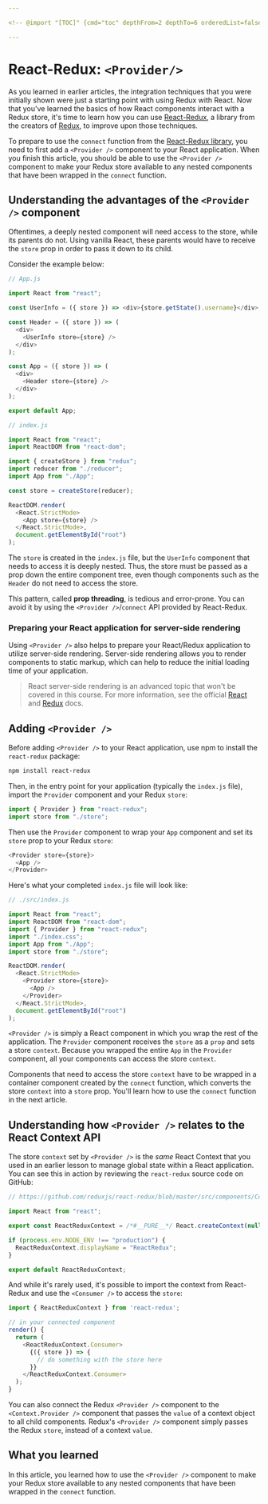 ```yaml
---

<!-- @import "[TOC]" {cmd="toc" depthFrom=2 depthTo=6 orderedList=false} -->

---
```


# React-Redux: `<Provider/>`

As you learned in earlier articles, the integration techniques that you were
initially shown were just a starting point with using Redux with React. Now that
you've learned the basics of how React components interact with a Redux store,
it's time to learn how you can use [React-Redux][react-redux], a library from
the creators of [Redux][redux], to improve upon those techniques.

To prepare to use the `connect` function from the [React-Redux
library][react-redux], you need to first add a `<Provider />` component to your
React application. When you finish this article, you should be able to use the
`<Provider />` component to make your Redux store available to any nested
components that have been wrapped in the `connect` function.

## Understanding the advantages of the `<Provider />` component

Oftentimes, a deeply nested component will need access to the store, while its
parents do not. Using vanilla React, these parents would have to receive the
`store` prop in order to pass it down to its child.

Consider the example below:

```js
// App.js

import React from "react";

const UserInfo = ({ store }) => <div>{store.getState().username}</div>;

const Header = ({ store }) => (
  <div>
    <UserInfo store={store} />
  </div>
);

const App = ({ store }) => (
  <div>
    <Header store={store} />
  </div>
);

export default App;
```

```js
// index.js

import React from "react";
import ReactDOM from "react-dom";

import { createStore } from "redux";
import reducer from "./reducer";
import App from "./App";

const store = createStore(reducer);

ReactDOM.render(
  <React.StrictMode>
    <App store={store} />
  </React.StrictMode>,
  document.getElementById("root")
);
```

The `store` is created in the `index.js` file, but the `UserInfo` component that
needs to access it is deeply nested. Thus, the store must be passed as a prop
down the entire component tree, even though components such as the `Header` do
not need to access the store.

This pattern, called **prop threading**, is tedious and error-prone. You can
avoid it by using the `<Provider />`/`connect` API provided by React-Redux.

### Preparing your React application for server-side rendering

Using `<Provider />` also helps to prepare your React/Redux application to
utilize server-side rendering. Server-side rendering allows you to render
components to static markup, which can help to reduce the initial loading time
of your application.

> React server-side rendering is an advanced topic that won't be covered in this
> course. For more information, see the official [React][react-reactdomserver]
> and [Redux][redux-server-rendering] docs.

## Adding `<Provider />`

Before adding `<Provider />` to your React application, use npm to install the
`react-redux` package:

```sh
npm install react-redux
```

Then, in the entry point for your application (typically the `index.js` file),
import the `Provider` component and your Redux `store`:

```js
import { Provider } from "react-redux";
import store from "./store";
```

Then use the `Provider` component to wrap your `App` component and set its
`store` prop to your Redux `store`:

```js
<Provider store={store}>
  <App />
</Provider>
```

Here's what your completed `index.js` file will look like:

```js
// ./src/index.js

import React from "react";
import ReactDOM from "react-dom";
import { Provider } from "react-redux";
import "./index.css";
import App from "./App";
import store from "./store";

ReactDOM.render(
  <React.StrictMode>
    <Provider store={store}>
      <App />
    </Provider>
  </React.StrictMode>,
  document.getElementById("root")
);
```

`<Provider />` is simply a React component in which you wrap the rest of the
application. The `Provider` component receives the `store` as a `prop` and sets
a store `context`. Because you wrapped the entire `App` in the `Provider`
component, all your components can access the store `context`.

Components that need to access the store `context` have to be wrapped in a
container component created by the `connect` function, which converts the store
`context` into a `store` prop. You'll learn how to use the `connect` function in
the next article.

## Understanding how `<Provider />` relates to the React Context API

The store `context` set by `<Provider />` is the _same_ React Context that you
used in an earlier lesson to manage global state within a React application. You
can see this in action by reviewing the `react-redux` source code on GitHub:

```js
// https://github.com/reduxjs/react-redux/blob/master/src/components/Context.js

import React from "react";

export const ReactReduxContext = /*#__PURE__*/ React.createContext(null);

if (process.env.NODE_ENV !== "production") {
  ReactReduxContext.displayName = "ReactRedux";
}

export default ReactReduxContext;
```

And while it's rarely used, it's possible to import the context from React-Redux
and use the `<Consumer />` to access the `store`:

```js
import { ReactReduxContext } from 'react-redux';

// in your connected component
render() {
  return (
    <ReactReduxContext.Consumer>
      {({ store }) => {
        // do something with the store here
      }}
    </ReactReduxContext.Consumer>
  );
}
```

You can also connect the Redux `<Provider />` component to the
`<Context.Provider />` component that passes the `value` of a context object to
all child components. Redux's `<Provider />` component simply passes the Redux
`store`, instead of a context `value`.

## What you learned

In this article, you learned how to use the `<Provider />` component to make
your Redux store available to any nested components that have been wrapped in
the `connect` function.

[react-redux]: https://react-redux.js.org/
[redux]: https://redux.js.org/
[react-reactdomserver]: https://reactjs.org/docs/react-dom-server.html
[redux-server-rendering]: https://redux.js.org/recipes/server-rendering
